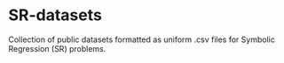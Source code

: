 # SR-datasets
Collection of public datasets formatted as uniform .csv files for Symbolic Regression (SR) problems.
